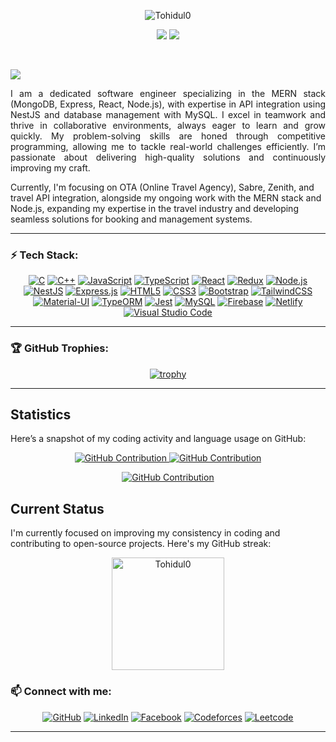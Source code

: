 <p align="center">
  <img src="https://readme-typing-svg.herokuapp.com?color=1AF761&lines=Hey,+There!;I+am+Tohidul+Alam;A+Software+Engineer&center=true&width=500&height=45" alt="Tohidul0">
</p>

<p align="center">
  <img src="https://img.shields.io/github/followers/Tohidul0.svg?style=social&label=Followers" />
  <img src="https://komarev.com/ghpvc/?username=Tohidul0&style=plastic" />
  
</p>
<br/>


</p>
<img src="https://user-images.githubusercontent.com/73097560/115834477-dbab4500-a447-11eb-908a-139a6edaec5c.gif"></a>


<p align=justify>
I am a dedicated software engineer specializing in the MERN stack (MongoDB, Express, React, Node.js), with expertise in API integration using NestJS and database management with MySQL. I excel in teamwork and thrive in collaborative environments, always eager to learn and grow quickly. My problem-solving skills are honed through competitive programming, allowing me to tackle real-world challenges efficiently. I’m passionate about delivering high-quality solutions and continuously improving my craft.

Currently, I'm focusing on OTA (Online Travel Agency), Sabre, Zenith, and travel API integration, alongside my ongoing work with the MERN stack and Node.js, expanding my expertise in the travel industry and developing seamless solutions for booking and management systems.
</p>




---

### ⚡ Tech Stack:
<div align="center">
  
[![C](https://img.shields.io/badge/C-%2300599C.svg?style=flat-square&logo=c&logoColor=white)]()
[![C++](https://img.shields.io/badge/C++-%2300599C.svg?style=flat-square&logo=c%2B%2B&logoColor=white)]()
[![JavaScript](https://img.shields.io/badge/JavaScript-%23F7DF1E.svg?style=flat-square&logo=javascript&logoColor=black)]()
[![TypeScript](https://img.shields.io/badge/TypeScript-%23007ACC.svg?style=flat-square&logo=typescript&logoColor=white)]()
[![React](https://img.shields.io/badge/React-%2320232a.svg?style=flat-square&logo=react&logoColor=%2361DAFB)]()
[![Redux](https://img.shields.io/badge/Redux-%23593d88.svg?style=flat-square&logo=redux&logoColor=white)]()
[![Node.js](https://img.shields.io/badge/Node.js-%23339933.svg?style=flat-square&logo=nodedotjs&logoColor=white)]()
[![NestJS](https://img.shields.io/badge/NestJS-%E0234E.svg?style=flat-square&logo=nestjs&logoColor=white)]()
[![Express.js](https://img.shields.io/badge/Express.js-%23000000.svg?style=flat-square&logo=express&logoColor=white)]()
[![HTML5](https://img.shields.io/badge/HTML5-%23E34F26.svg?style=flat-square&logo=html5&logoColor=white)]()
[![CSS3](https://img.shields.io/badge/CSS3-%231572B6.svg?style=flat-square&logo=css3&logoColor=white)]()
[![Bootstrap](https://img.shields.io/badge/Bootstrap-%23563D7C.svg?style=flat-square&logo=bootstrap&logoColor=white)]()
[![TailwindCSS](https://img.shields.io/badge/TailwindCSS-%2338B2AC.svg?style=flat-square&logo=tailwind-css&logoColor=white)]()
[![Material-UI](https://img.shields.io/badge/Material-UI-%3A2D88C1.svg?style=flat-square&logo=material-ui&logoColor=white)]()
[![TypeORM](https://img.shields.io/badge/TypeORM-%23E34F26.svg?style=flat-square&logo=typeorm&logoColor=white)]()
[![Jest](https://img.shields.io/badge/Jest-%23C21325.svg?style=flat-square&logo=jest&logoColor=white)]()
[![MySQL](https://img.shields.io/badge/MySQL-%2300f.svg?style=flat-square&logo=mysql&logoColor=white)]()
[![Firebase](https://img.shields.io/badge/Firebase-%23039BE5.svg?style=flat-square&logo=firebase)]()
[![Netlify](https://img.shields.io/badge/Netlify-%2300C7B7.svg?style=flat-square&logo=netlify&logoColor=white)]()
[![Visual Studio Code](https://img.shields.io/badge/Visual_Studio_Code-%23007ACC.svg?style=flat-square&logo=visual-studio-code&logoColor=white)]()

</div>


---


### 🏆 GitHub Trophies:

<div align="center">
  
[![trophy](https://github-profile-trophy.vercel.app/?username=Tohidul0&theme=gruvbox)](https://github.com/ryo-ma/github-profile-trophy)

</div>

---

## Statistics

Here’s a snapshot of my coding activity and language usage on GitHub:

<p align="center">
  <a href="https://github.com/Tohidul0">
    <img src="https://github-profile-summary-cards.vercel.app/api/cards/repos-per-language?username=Tohidul0&theme=dark" alt="GitHub Contribution"/>
  </a>
  <a href="https://github.com/Tohidul0">
    <img src="https://github-profile-summary-cards.vercel.app/api/cards/stats?username=Tohidul0&theme=dark" alt="GitHub Contribution"/>
  </a>
</p>
<p align="center">
  <a href="https://github.com/Tohidul0">
    <img src="https://github-profile-summary-cards.vercel.app/api/cards/profile-details?username=Tohidul0&theme=dark" alt="GitHub Contribution"/>
  </a>
</p>

## Current Status

I'm currently focused on improving my consistency in coding and contributing to open-source projects. Here's my GitHub streak:

<p align="center">
  <img align="center" height="180em" src="https://github-readme-streak-stats.herokuapp.com?user=Tohidul0&theme=black-ice&hide_border=true&date_format=j%20M%5B%20Y%5D&card_width=1000&background=45%2C070076%2C000000" alt="Tohidul0" />
</p>
  
</div>

### 📫 Connect with me:

<div align="center">

[![GitHub](https://img.shields.io/badge/GitHub-%2312100E.svg?&style=flat-square&logo=github&logoColor=white)](https://github.com/Tohidul0)
[![LinkedIn](https://img.shields.io/badge/LinkedIn-%230077B5.svg?&style=flat-square&logo=linkedin&logoColor=white)](https://www.linkedin.com/in/mohammad-tohidul-alam-361115265/)
[![Facebook](https://img.shields.io/badge/Facebook-%231877F2.svg?&style=flat-square&logo=facebook&logoColor=white)](https://www.facebook.com/profile.php?id=100009415096366)
[![Codeforces](https://img.shields.io/badge/Codeforces-%23000000.svg?&style=flat-square&logo=codeforces&logoColor=white)](https://codeforces.com/profile/Akilakil)
[![Leetcode](https://img.shields.io/badge/LeetCode-%23000000.svg?&style=flat-square&logo=leetcode&logoColor=white)](https://leetcode.com/Tohidul45/)

</div>

---
